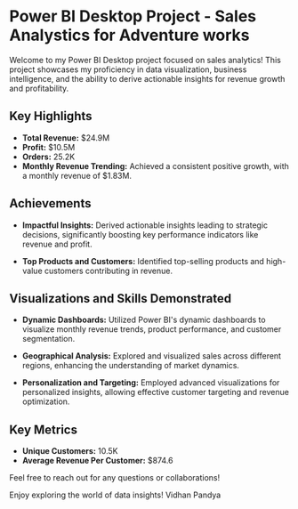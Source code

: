# Power BI Desktop Project - Sales Analystics for Adventure works  

Welcome to my Power BI Desktop project focused on sales analytics! This project showcases my proficiency in data visualization, business intelligence, and the ability to derive actionable insights for revenue growth and profitability.

## Key Highlights

- **Total Revenue:** $24.9M
- **Profit:** $10.5M
- **Orders:** 25.2K
- **Monthly Revenue Trending:** Achieved a consistent positive growth, with a monthly revenue of $1.83M.

## Achievements

- **Impactful Insights:** Derived actionable insights leading to strategic decisions, significantly boosting key performance indicators like revenue and profit.
  
- **Top Products and Customers:** Identified top-selling products and high-value customers contributing in revenue.

## Visualizations and Skills Demonstrated

- **Dynamic Dashboards:** Utilized Power BI's dynamic dashboards to visualize monthly revenue trends, product performance, and customer segmentation.

- **Geographical Analysis:** Explored and visualized sales across different regions, enhancing the understanding of market dynamics.

- **Personalization and Targeting:** Employed advanced visualizations for personalized insights, allowing effective customer targeting and revenue optimization.

## Key Metrics

- **Unique Customers:** 10.5K
- **Average Revenue Per Customer:** $874.6

Feel free to reach out for any questions or collaborations!

Enjoy exploring the world of data insights!
Vidhan Pandya

